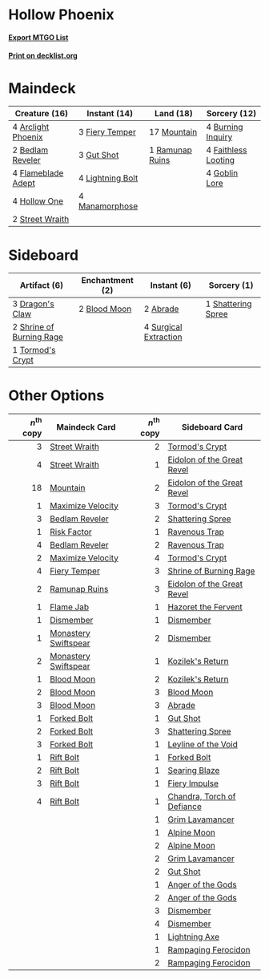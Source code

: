 # Hollow Phoenix

#### [Export MTGO List](../collection/Hollow%20Phoenix/Hollow%20Phoenix.txt)
#### [Print on decklist.org](http://decklist.org/?deckmain=4%09Arclight%20Phoenix%0A2%09Bedlam%20Reveler%0A4%09Burning%20Inquiry%0A4%09Faithless%20Looting%0A3%09Fiery%20Temper%0A4%09Flameblade%20Adept%0A4%09Goblin%20Lore%0A3%09Gut%20Shot%0A4%09Hollow%20One%0A4%09Lightning%20Bolt%0A4%09Manamorphose%0A17%09Mountain%0A1%09Ramunap%20Ruins%0A2%09Street%20Wraith&deckside=2%09Abrade%0A2%09Blood%20Moon%0A3%09Dragon's%20Claw%0A1%09Shattering%20Spree%0A2%09Shrine%20of%20Burning%20Rage%0A4%09Surgical%20Extraction%0A1%09Tormod's%20Crypt)
# Maindeck

|                                        Creature (16)                                        |                                       Instant (14)                                        |                                        Land (18)                                         |                                         Sorcery (12)                                         |
|---------------------------------------------------------------------------------------------|-------------------------------------------------------------------------------------------|------------------------------------------------------------------------------------------|----------------------------------------------------------------------------------------------|
|4 [Arclight Phoenix](http://gatherer.wizards.com/Pages/Card/Details.aspx?multiverseid=452841)|3 [Fiery Temper](http://gatherer.wizards.com/Pages/Card/Details.aspx?multiverseid=108880)  |17 [Mountain](http://gatherer.wizards.com/Pages/Card/Details.aspx?multiverseid=439604)    |4 [Burning Inquiry](http://gatherer.wizards.com/Pages/Card/Details.aspx?multiverseid=191096)  |
|2 [Bedlam Reveler](http://gatherer.wizards.com/Pages/Card/Details.aspx?multiverseid=414415)  |3 [Gut Shot](http://gatherer.wizards.com/Pages/Card/Details.aspx?multiverseid=397673)      |1 [Ramunap Ruins](http://gatherer.wizards.com/Pages/Card/Details.aspx?multiverseid=430870)|4 [Faithless Looting](http://gatherer.wizards.com/Pages/Card/Details.aspx?multiverseid=413670)|
|4 [Flameblade Adept](http://gatherer.wizards.com/Pages/Card/Details.aspx?multiverseid=426833)|4 [Lightning Bolt](http://gatherer.wizards.com/Pages/Card/Details.aspx?multiverseid=234704)|                                                                                          |4 [Goblin Lore](http://gatherer.wizards.com/Pages/Card/Details.aspx?multiverseid=6602)        |
|4 [Hollow One](http://gatherer.wizards.com/Pages/Card/Details.aspx?multiverseid=430852)      |4 [Manamorphose](http://gatherer.wizards.com/Pages/Card/Details.aspx?multiverseid=370568)  |                                                                                          |                                                                                              |
|2 [Street Wraith](http://gatherer.wizards.com/Pages/Card/Details.aspx?multiverseid=370428)   |                                                                                           |                                                                                          |                                                                                              |


# Sideboard

|                                           Artifact (6)                                            |                                    Enchantment (2)                                    |                                          Instant (6)                                           |                                        Sorcery (1)                                         |
|---------------------------------------------------------------------------------------------------|---------------------------------------------------------------------------------------|------------------------------------------------------------------------------------------------|--------------------------------------------------------------------------------------------|
|3 [Dragon's Claw](http://gatherer.wizards.com/Pages/Card/Details.aspx?multiverseid=243481)         |2 [Blood Moon](http://gatherer.wizards.com/Pages/Card/Details.aspx?multiverseid=370419)|2 [Abrade](http://gatherer.wizards.com/Pages/Card/Details.aspx?multiverseid=430772)             |1 [Shattering Spree](http://gatherer.wizards.com/Pages/Card/Details.aspx?multiverseid=97233)|
|2 [Shrine of Burning Rage](http://gatherer.wizards.com/Pages/Card/Details.aspx?multiverseid=218018)|                                                                                       |4 [Surgical Extraction](http://gatherer.wizards.com/Pages/Card/Details.aspx?multiverseid=397706)|                                                                                            |
|1 [Tormod's Crypt](http://gatherer.wizards.com/Pages/Card/Details.aspx?multiverseid=389723)        |                                                                                       |                                                                                                |                                                                                            |


# Other Options

|*n*<sup>th</sup> copy|                                         Maindeck Card                                         |*n*<sup>th</sup> copy|                                           Sideboard Card                                            |
|--------------------:|-----------------------------------------------------------------------------------------------|--------------------:|-----------------------------------------------------------------------------------------------------|
|                    3|[Street Wraith](http://gatherer.wizards.com/Pages/Card/Details.aspx?multiverseid=370428)       |                    2|[Tormod's Crypt](http://gatherer.wizards.com/Pages/Card/Details.aspx?multiverseid=389723)            |
|                    4|[Street Wraith](http://gatherer.wizards.com/Pages/Card/Details.aspx?multiverseid=370428)       |                    1|[Eidolon of the Great Revel](http://gatherer.wizards.com/Pages/Card/Details.aspx?multiverseid=442117)|
|                   18|[Mountain](http://gatherer.wizards.com/Pages/Card/Details.aspx?multiverseid=439604)            |                    2|[Eidolon of the Great Revel](http://gatherer.wizards.com/Pages/Card/Details.aspx?multiverseid=442117)|
|                    1|[Maximize Velocity](http://gatherer.wizards.com/Pages/Card/Details.aspx?multiverseid=452861)   |                    3|[Tormod's Crypt](http://gatherer.wizards.com/Pages/Card/Details.aspx?multiverseid=389723)            |
|                    3|[Bedlam Reveler](http://gatherer.wizards.com/Pages/Card/Details.aspx?multiverseid=414415)      |                    2|[Shattering Spree](http://gatherer.wizards.com/Pages/Card/Details.aspx?multiverseid=97233)           |
|                    1|[Risk Factor](http://gatherer.wizards.com/Pages/Card/Details.aspx?multiverseid=452863)         |                    1|[Ravenous Trap](http://gatherer.wizards.com/Pages/Card/Details.aspx?multiverseid=197537)             |
|                    4|[Bedlam Reveler](http://gatherer.wizards.com/Pages/Card/Details.aspx?multiverseid=414415)      |                    2|[Ravenous Trap](http://gatherer.wizards.com/Pages/Card/Details.aspx?multiverseid=197537)             |
|                    2|[Maximize Velocity](http://gatherer.wizards.com/Pages/Card/Details.aspx?multiverseid=452861)   |                    4|[Tormod's Crypt](http://gatherer.wizards.com/Pages/Card/Details.aspx?multiverseid=389723)            |
|                    4|[Fiery Temper](http://gatherer.wizards.com/Pages/Card/Details.aspx?multiverseid=108880)        |                    3|[Shrine of Burning Rage](http://gatherer.wizards.com/Pages/Card/Details.aspx?multiverseid=218018)    |
|                    2|[Ramunap Ruins](http://gatherer.wizards.com/Pages/Card/Details.aspx?multiverseid=430870)       |                    3|[Eidolon of the Great Revel](http://gatherer.wizards.com/Pages/Card/Details.aspx?multiverseid=442117)|
|                    1|[Flame Jab](http://gatherer.wizards.com/Pages/Card/Details.aspx?multiverseid=413673)           |                    1|[Hazoret the Fervent](http://gatherer.wizards.com/Pages/Card/Details.aspx?multiverseid=429886)       |
|                    1|[Dismember](http://gatherer.wizards.com/Pages/Card/Details.aspx?multiverseid=397830)           |                    1|[Dismember](http://gatherer.wizards.com/Pages/Card/Details.aspx?multiverseid=397830)                 |
|                    1|[Monastery Swiftspear](http://gatherer.wizards.com/Pages/Card/Details.aspx?multiverseid=438706)|                    2|[Dismember](http://gatherer.wizards.com/Pages/Card/Details.aspx?multiverseid=397830)                 |
|                    2|[Monastery Swiftspear](http://gatherer.wizards.com/Pages/Card/Details.aspx?multiverseid=438706)|                    1|[Kozilek's Return](http://gatherer.wizards.com/Pages/Card/Details.aspx?multiverseid=407608)          |
|                    1|[Blood Moon](http://gatherer.wizards.com/Pages/Card/Details.aspx?multiverseid=370419)          |                    2|[Kozilek's Return](http://gatherer.wizards.com/Pages/Card/Details.aspx?multiverseid=407608)          |
|                    2|[Blood Moon](http://gatherer.wizards.com/Pages/Card/Details.aspx?multiverseid=370419)          |                    3|[Blood Moon](http://gatherer.wizards.com/Pages/Card/Details.aspx?multiverseid=370419)                |
|                    3|[Blood Moon](http://gatherer.wizards.com/Pages/Card/Details.aspx?multiverseid=370419)          |                    3|[Abrade](http://gatherer.wizards.com/Pages/Card/Details.aspx?multiverseid=430772)                    |
|                    1|[Forked Bolt](http://gatherer.wizards.com/Pages/Card/Details.aspx?multiverseid=401702)         |                    1|[Gut Shot](http://gatherer.wizards.com/Pages/Card/Details.aspx?multiverseid=397673)                  |
|                    2|[Forked Bolt](http://gatherer.wizards.com/Pages/Card/Details.aspx?multiverseid=401702)         |                    3|[Shattering Spree](http://gatherer.wizards.com/Pages/Card/Details.aspx?multiverseid=97233)           |
|                    3|[Forked Bolt](http://gatherer.wizards.com/Pages/Card/Details.aspx?multiverseid=401702)         |                    1|[Leyline of the Void](http://gatherer.wizards.com/Pages/Card/Details.aspx?multiverseid=205013)       |
|                    1|[Rift Bolt](http://gatherer.wizards.com/Pages/Card/Details.aspx?multiverseid=370469)           |                    1|[Forked Bolt](http://gatherer.wizards.com/Pages/Card/Details.aspx?multiverseid=401702)               |
|                    2|[Rift Bolt](http://gatherer.wizards.com/Pages/Card/Details.aspx?multiverseid=370469)           |                    1|[Searing Blaze](http://gatherer.wizards.com/Pages/Card/Details.aspx?multiverseid=270873)             |
|                    3|[Rift Bolt](http://gatherer.wizards.com/Pages/Card/Details.aspx?multiverseid=370469)           |                    1|[Fiery Impulse](http://gatherer.wizards.com/Pages/Card/Details.aspx?multiverseid=398516)             |
|                    4|[Rift Bolt](http://gatherer.wizards.com/Pages/Card/Details.aspx?multiverseid=370469)           |                    1|[Chandra, Torch of Defiance](http://gatherer.wizards.com/Pages/Card/Details.aspx?multiverseid=417683)|
|                     |                                                                                               |                    1|[Grim Lavamancer](http://gatherer.wizards.com/Pages/Card/Details.aspx?multiverseid=234706)           |
|                     |                                                                                               |                    1|[Alpine Moon](http://gatherer.wizards.com/Pages/Card/Details.aspx?multiverseid=447264)               |
|                     |                                                                                               |                    2|[Alpine Moon](http://gatherer.wizards.com/Pages/Card/Details.aspx?multiverseid=447264)               |
|                     |                                                                                               |                    2|[Grim Lavamancer](http://gatherer.wizards.com/Pages/Card/Details.aspx?multiverseid=234706)           |
|                     |                                                                                               |                    2|[Gut Shot](http://gatherer.wizards.com/Pages/Card/Details.aspx?multiverseid=397673)                  |
|                     |                                                                                               |                    1|[Anger of the Gods](http://gatherer.wizards.com/Pages/Card/Details.aspx?multiverseid=438682)         |
|                     |                                                                                               |                    2|[Anger of the Gods](http://gatherer.wizards.com/Pages/Card/Details.aspx?multiverseid=438682)         |
|                     |                                                                                               |                    3|[Dismember](http://gatherer.wizards.com/Pages/Card/Details.aspx?multiverseid=397830)                 |
|                     |                                                                                               |                    4|[Dismember](http://gatherer.wizards.com/Pages/Card/Details.aspx?multiverseid=397830)                 |
|                     |                                                                                               |                    1|[Lightning Axe](http://gatherer.wizards.com/Pages/Card/Details.aspx?multiverseid=113567)             |
|                     |                                                                                               |                    1|[Rampaging Ferocidon](http://gatherer.wizards.com/Pages/Card/Details.aspx?multiverseid=435308)       |
|                     |                                                                                               |                    2|[Rampaging Ferocidon](http://gatherer.wizards.com/Pages/Card/Details.aspx?multiverseid=435308)       |

